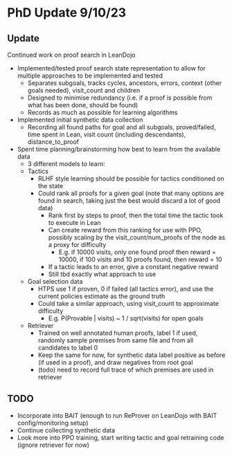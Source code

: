 # PhD Update 9/10/23
## Update
Continued work on proof search in LeanDojo
- Implemented/tested proof search state representation to allow for multiple approaches to be implemented and tested
    - Separates subgoals, tracks cycles, ancestors, errors, context (other goals needed), visit_count and children
    - Designed to minimise redundancy (i.e. if a proof is possible from what has been done, should be found)
    - Records as much as possible for learning algorithms
- Implemented initial synthetic data collection
    - Recording all found paths for goal and all subgoals, proved/failed, time spent in Lean, visit count (including descendants), distance_to_proof
- Spent time planning/brainstorming how best to learn from the available data
    - 3 different models to learn:
    - Tactics
        - RLHF style learning should be possible for tactics conditioned on the state
        - Could rank all proofs for a given goal (note that many options are found in search, taking just the best would discard a lot of good data)
            - Rank first by steps to proof, then the total time the tactic took to execute in Lean
            - Can create reward from this ranking for use with PPO, possibly scaling by the visit_count/num_proofs of the node as a proxy for difficulty
                - E.g. if 10000 visits, only one found proof then reward = 10000, if 100 visits and 10 proofs found, then reward = 10
            - If a tactic leads to an error, give a constant negative reward
            - Still tbd exactly what approach to use
    - Goal selection data
        - HTPS use 1 if proven, 0 if failed (all tactics error), and use the current policies estimate as the ground truth
        - Could take a similar approach, using visit_count to approximate difficulty
            - E.g. P(Provable | visits) ~ 1 / sqrt(visits) for open goals
    - Retriever
        - Trained on well annotated human proofs, label 1 if used, randomly sample premises from same file and from all candidates to label 0
        - Keep the same for now, for synthetic data label positive as before (if used in a proof), and draw negatives from root goal
        - (todo) need to record full trace of which premises are used in retriever

## TODO
- Incorporate into BAIT (enough to run ReProver on LeanDojo with BAIT config/monitoring setup)
- Continue collecting synthetic data 
- Look more into PPO training, start writing tactic and goal retraining code (ignore retriever for now)